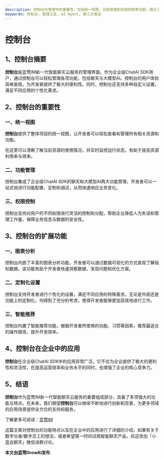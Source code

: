 ```yaml
---
description: 控制台在管理中的重要性，包括统一视图、功能管理和权限控制等功能，展示了控制台在企业中的应用和扩展功能。
keywords: 控制台, 管理工具, AI Agent, 第三方推送
---
```

# 控制台

## 1、控制台摘要
**控制台**是蓝莺IM新一代智能聊天云服务的管理界面。作为企业级ChatAI SDK用户，通过控制台可以轻松管理各项功能，包括聊天与大模型AI。控制台的用户体验简单直观，为开发者提供了极大的便利性。同时，控制台还支持多种自定义设置，满足不同应用的个性化需求。

## 2、控制台的重要性
### 一、统一视图
**控制台**提供了整体项目的统一视图，让开发者可以轻松查看和管理所有相关资源和功能。

在这里可以清晰了解当前资源的使用情况，并实时监控运行状态，有助于提高资源利用率与效率。

### 二、功能管理
控制台集成了企业级ChatAI SDK的聊天和大模型AI两大功能管理，开发者可以一站式地进行功能配置、定制和调试，从而快速响应业务变化。

### 三、权限控制
控制台支持对用户的不同权限进行灵活的控制和分配，帮助企业降低人为失误和管理工作量，保障业务信息与数据的安全性。

## 3、控制台的扩展功能
### 一、图表分析
控制台内嵌了丰富的图表分析功能，开发者可以通过数据可视化的方式直观了解指标数据。该功能有助于开发者快速洞察数据、发现问题和优化方案。

### 二、定制化设置
控制台支持开发者进行个性化的设置，满足不同应用的特殊需求。无论是外观还是功能上的定制化，均得到了充分的考虑，使得开发者能够更加高效地进行工作。

### 三、智能推荐
控制台内置了智能推荐功能，根据开发者所使用的功能、习惯等因素，推荐最适合的操作路径，提升开发效率。

## 4、控制台在企业中的应用
**控制台**在企业级ChatAI SDK中的应用非常广泛。它不仅为企业提供了极大的便利性和灵活性，在提高运营效率和业务水平的同时，也增强了企业的核心竞争力。

## 5、结语
**控制台**作为蓝莺IM新一代智能聊天云服务的重要组成部分，具备了多项强大的功能与特点。在未来，我们期望**控制台**可以继续不断地进行创新和完善，为更多领域的应用场景提供全方位的支持和服务。

了解更多可阅读：[蓝莺IM](https://www.lanyingim.com)

这篇文章对控制台的功能特点以及在企业中的应用进行了详细的介绍，如果有关于数字分身/数字员工的想法，或者希望第一时间试用智能聊天产品，欢迎添加「小蓝会聊天」微信进群讨论。

**本文由蓝莺GrowAI发布**
